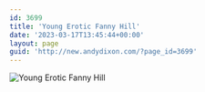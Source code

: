 ```yaml
---
id: 3699
title: 'Young Erotic Fanny Hill'
date: '2023-03-17T13:45:44+00:00'
layout: page
guid: 'http://new.andydixon.com/?page_id=3699'
---
```


![Young Erotic Fanny Hill](https://i0.wp.com/assets.g8x2.ldn.idrivee2-23.com/posters/Young%20Erotic%20Fanny%20Hill%2001.jpg?w=1200&ssl=1 "Young Erotic Fanny Hill")
